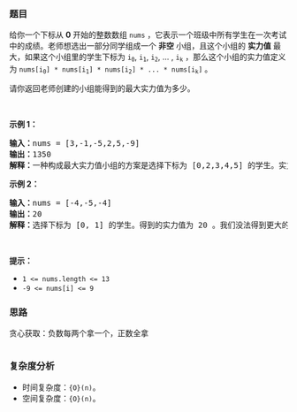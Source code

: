 ### 题目  

<p>给你一个下标从 <strong>0</strong> 开始的整数数组 <code>nums</code> ，它表示一个班级中所有学生在一次考试中的成绩。老师想选出一部分同学组成一个 <strong>非空</strong> 小组，且这个小组的 <strong>实力值</strong> 最大，如果这个小组里的学生下标为 <code>i<sub>0</sub></code>, <code>i<sub>1</sub></code>, <code>i<sub>2</sub></code>, ... , <code>i<sub>k</sub></code> ，那么这个小组的实力值定义为 <code>nums[i<sub>0</sub>] * nums[i<sub>1</sub>] * nums[i<sub>2</sub>] * ... * nums[i<sub>k</sub>​]</code> 。</p>

<p>请你返回老师创建的小组能得到的最大实力值为多少。</p>

<p> </p>

<p><strong>示例 1：</strong></p>

<pre><b>输入：</b>nums = [3,-1,-5,2,5,-9]
<strong>输出：</strong>1350
<b>解释：</b>一种构成最大实力值小组的方案是选择下标为 [0,2,3,4,5] 的学生。实力值为 3 * (-5) * 2 * 5 * (-9) = 1350 ，这是可以得到的最大实力值。
</pre>

<p><strong>示例 2：</strong></p>

<pre><b>输入：</b>nums = [-4,-5,-4]
<b>输出：</b>20
<b>解释：</b>选择下标为 [0, 1] 的学生。得到的实力值为 20 。我们没法得到更大的实力值。
</pre>

<p> </p>

<p><strong>提示：</strong></p>

<ul>
	<li><code>1 &lt;= nums.length &lt;= 13</code></li>
	<li><code>-9 &lt;= nums[i] &lt;= 9</code></li>
</ul>
 
### 思路  

贪心获取：负数每两个拿一个，正数全拿

```go 

```

### 复杂度分析  
- 时间复杂度：`{O}(n)`。
- 空间复杂度：`{O}(n)`。